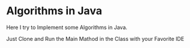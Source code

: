 # Algorithms in Java

Here I try to Implement some Algorithms in Java.

Just Clone and Run the Main Mathod in the Class with your Favorite IDE
